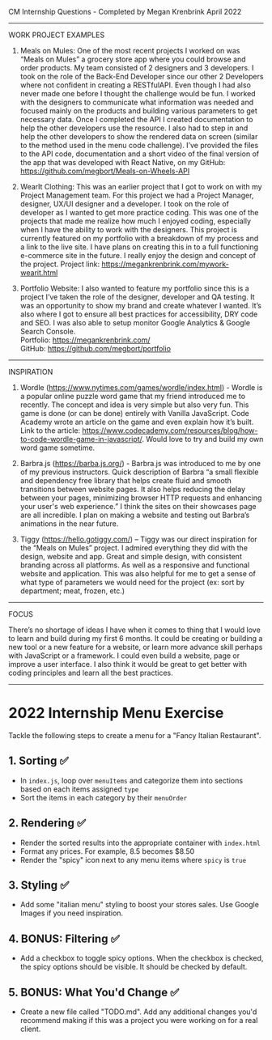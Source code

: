 CM Internship Questions - Completed by Megan Krenbrink April 2022

-----------------------------------------------

WORK PROJECT EXAMPLES

1.	Meals on Mules: One of the most recent projects I worked on was “Meals on Mules” a grocery store app where you could browse and order products. My team consisted of 2 designers and 3 developers. I took on the role of the Back-End Developer since our other 2 Developers where not confident in creating a RESTfulAPI. Even though I had also never made one before I thought the challenge would be fun. I worked with the designers to communicate what information was needed and focused mainly on the products and building various parameters to get necessary data. Once I completed the API I created documentation to help the other developers use the resource. I also had to step in and help the other developers to show the rendered data on screen (similar to the method used in the menu code challenge). 
I’ve provided the files to the API code, documentation and a short video of the final version of the app that was developed with React Native, on my GitHub: https://github.com/megbort/Meals-on-Wheels-API

2.	WearIt Clothing: This was an earlier project that I got to work on with my Project Management team. For this project we had a Project Manager, designer, UX/UI designer and a developer. I took on the role of developer as I wanted to get more practice coding. This was one of the projects that made me realize how much I enjoyed coding, especially when I have the ability to work with the designers. This project is currently featured on my portfolio with a breakdown of my process and a link to the live site. I have plans on creating this in to a full functioning e-commerce site in the future. I really enjoy the design and concept of the project.
Project link: https://megankrenbrink.com/mywork-wearit.html

3.	Portfolio Website: I also wanted to feature my portfolio since this is a project I’ve taken the role of the designer, developer and QA testing. It was an opportunity to show my brand and create whatever I wanted. It’s also where I got to ensure all best practices for accessibility, DRY code and SEO. I was also able to setup monitor Google Analytics & Google Search Console.  
Portfolio: https://megankrenbrink.com/	
GitHub: https://github.com/megbort/portfolio

-----------------------------------------------

INSPIRATION

1.	Wordle (https://www.nytimes.com/games/wordle/index.html) -  Wordle is a popular online puzzle word game that my friend introduced me to recently. The concept and idea is very simple but also very fun. This game is done (or can be done) entirely with Vanilla JavaScript. Code Academy wrote an article on the game and even explain how it’s built. Link to the article: https://www.codecademy.com/resources/blog/how-to-code-wordle-game-in-javascript/. Would love to try and build my own word game sometime.

2.	Barbra.js (https://barba.js.org/) -  Barbra.js was introduced to me by one of my previous instructors. Quick description of Barbra “a small flexible and dependency free library that helps create fluid and smooth transitions between website pages. It also helps reducing the delay between your pages, minimizing browser HTTP requests and enhancing your user's web experience.” I think the sites on their showcases page are all incredible. I plan on making a website and testing out Barbra’s animations in the near future.

3.	Tiggy (https://hello.gotiggy.com/) – Tiggy was our direct inspiration for the “Meals on Mules” project. I admired everything they did with the design, website and app. Great and simple design, with consistent branding across all platforms. As well as a responsive and functional website and application. This was also helpful for me to get a sense of what type of parameters we would need for the project (ex: sort by department; meat, frozen, etc.)


-----------------------------------------------

FOCUS

There’s no shortage of ideas I have when it comes to thing that I would love to learn and build during my first 6 months. It could be creating or building a new tool or a new feature for a website, or learn more advance skill perhaps with JavaScript or a framework. I could even build a website, page or improve a user interface. I also think it would be great to get better with coding principles and learn all the best practices.

-----------------------------------------------

# 2022 Internship Menu Exercise

Tackle the following steps to create a menu for a "Fancy Italian Restaurant".

## 1. Sorting ✅

- In `index.js`, loop over `menuItems` and categorize them into sections based on each items assigned `type`
- Sort the items in each category by their `menuOrder`

## 2. Rendering ✅

- Render the sorted results into the appropriate container with `index.html`
- Format any prices. For example, 8.5 becomes \$8.50
- Render the "spicy" icon next to any menu items where `spicy` is `true`

## 3. Styling ✅

- Add some "italian menu" styling to boost your stores sales. Use Google Images if you need inspiration.

## 4. BONUS: Filtering ✅

- Add a checkbox to toggle spicy options. When the checkbox is checked, the spicy options should be visible. It should be checked by default.

## 5. BONUS: What You'd Change ✅

- Create a new file called "TODO.md". Add any additional changes you'd recommend making if this was a project you were working on for a real client.
